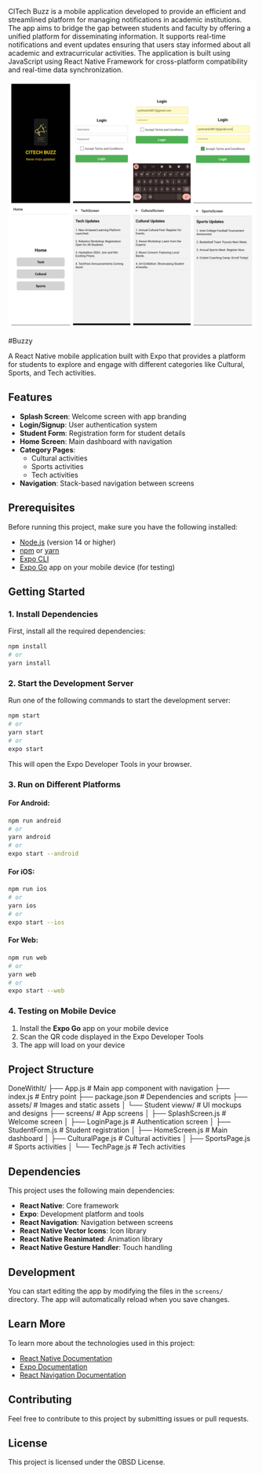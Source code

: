 <!--

-->


CITech Buzz is a mobile application developed to provide an efficient and streamlined platform for managing notifications in academic institutions.
The app aims to bridge the gap between students and faculty by offering a unified platform for disseminating information.
It supports real-time notifications and event updates ensuring that users stay informed about all academic and extracurricular activities.
The application is built using JavaScript using React Native Framework for cross-platform compatibility and real-time data synchronization.

<!--

 ![splash-screen](https://github.com/user-attachments/assets/e989c799-6816-432c-b7ea-95e79ad019b7) 
 ![login-page](https://github.com/user-attachments/assets/7c16ff1d-8c9d-4f94-bc32-7ab25005259a) 
 ![login-page-1](https://github.com/user-attachments/assets/eebb04fb-6004-496c-bcb6-2f06ea9c5e99) 
 ![home-page](https://github.com/user-attachments/assets/747861c3-5969-4b0a-91c3-7cecb1ddbc60) 
 ![tech-screen](https://github.com/user-attachments/assets/387049c3-d7b5-427e-8e3b-d23dba74f6ce) 
 ![cultural-screen](https://github.com/user-attachments/assets/685c0c72-c569-4db7-a397-ba0478da759f) 
 ![sports-screen](https://github.com/user-attachments/assets/f3e00597-f166-41cc-9656-09345ee40b64) 

-->
![collage-of-screens](https://github.com/cyrilmartin08/Buzzy/blob/main/DoneWithIt/assets/Student%20vieww/collage-of-screens.jpg)

#Buzzy 

A React Native mobile application built with Expo that provides a platform for students to explore and engage with different categories like Cultural, Sports, and Tech activities.

## Features

- **Splash Screen**: Welcome screen with app branding
- **Login/Signup**: User authentication system
- **Student Form**: Registration form for student details
- **Home Screen**: Main dashboard with navigation
- **Category Pages**: 
  - Cultural activities
  - Sports activities  
  - Tech activities
- **Navigation**: Stack-based navigation between screens

## Prerequisites

Before running this project, make sure you have the following installed:

- [Node.js](https://nodejs.org/) (version 14 or higher)
- [npm](https://www.npmjs.com/) or [yarn](https://yarnpkg.com/)
- [Expo CLI](https://docs.expo.dev/get-started/installation/)
- [Expo Go](https://expo.dev/client) app on your mobile device (for testing)

## Getting Started

### 1. Install Dependencies

First, install all the required dependencies:

```bash
npm install
# or
yarn install
```

### 2. Start the Development Server

Run one of the following commands to start the development server:

```bash
npm start
# or
yarn start
# or
expo start
```

This will open the Expo Developer Tools in your browser.

### 3. Run on Different Platforms

#### For Android:
```bash
npm run android
# or
yarn android
# or
expo start --android
```

#### For iOS:
```bash
npm run ios
# or
yarn ios
# or
expo start --ios
```

#### For Web:
```bash
npm run web
# or
yarn web
# or
expo start --web
```

### 4. Testing on Mobile Device

1. Install the **Expo Go** app on your mobile device
2. Scan the QR code displayed in the Expo Developer Tools
3. The app will load on your device

## Project Structure

 DoneWithIt/
├── App.js # Main app component with navigation
├── index.js # Entry point
├── package.json # Dependencies and scripts
├── assets/ # Images and static assets
│   └── Student vieww/ # UI mockups and designs
├── screens/ # App screens
│   ├── SplashScreen.js # Welcome screen
│   ├── LoginPage.js # Authentication screen
│   ├── StudentForm.js # Student registration
│   ├── HomeScreen.js # Main dashboard
│   ├── CulturalPage.js # Cultural activities
│   ├── SportsPage.js # Sports activities
│   └── TechPage.js # Tech activities


## Dependencies

This project uses the following main dependencies:

- **React Native**: Core framework
- **Expo**: Development platform and tools
- **React Navigation**: Navigation between screens
- **React Native Vector Icons**: Icon library
- **React Native Reanimated**: Animation library
- **React Native Gesture Handler**: Touch handling

## Development

You can start editing the app by modifying the files in the `screens/` directory. The app will automatically reload when you save changes.

## Learn More

To learn more about the technologies used in this project:

- [React Native Documentation](https://reactnative.dev/docs/getting-started)
- [Expo Documentation](https://docs.expo.dev/)
- [React Navigation Documentation](https://reactnavigation.org/docs/getting-started)

## Contributing

Feel free to contribute to this project by submitting issues or pull requests.

## License	

This project is licensed under the 0BSD License.


